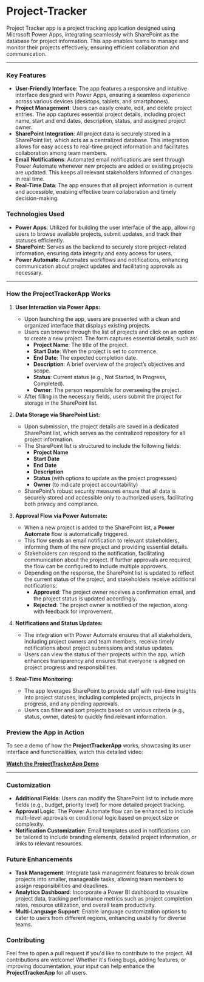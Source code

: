 # Project-Tracker
Project Tracker app is a project tracking application designed using Microsoft Power Apps, integrating seamlessly with SharePoint as the database for project information. This app enables teams to manage and monitor their projects effectively, ensuring efficient collaboration and communication.

---

### Key Features

- **User-Friendly Interface**: The app features a responsive and intuitive interface designed with Power Apps, ensuring a seamless experience across various devices (desktops, tablets, and smartphones).
- **Project Management**: Users can easily create, edit, and delete project entries. The app captures essential project details, including project name, start and end dates, description, status, and assigned project owner.
- **SharePoint Integration**: All project data is securely stored in a SharePoint list, which acts as a centralized database. This integration allows for easy access to real-time project information and facilitates collaboration among team members.
- **Email Notifications**: Automated email notifications are sent through Power Automate whenever new projects are added or existing projects are updated. This keeps all relevant stakeholders informed of changes in real time.
- **Real-Time Data**: The app ensures that all project information is current and accessible, enabling effective team collaboration and timely decision-making.

### Technologies Used

- **Power Apps**: Utilized for building the user interface of the app, allowing users to browse available projects, submit updates, and track their statuses efficiently.
- **SharePoint**: Serves as the backend to securely store project-related information, ensuring data integrity and easy access for users.
- **Power Automate**: Automates workflows and notifications, enhancing communication about project updates and facilitating approvals as necessary.

---

### How the ProjectTrackerApp Works

1. **User Interaction via Power Apps:**
   - Upon launching the app, users are presented with a clean and organized interface that displays existing projects.
   - Users can browse through the list of projects and click on an option to create a new project. The form captures essential details, such as:
     - **Project Name**: The title of the project.
     - **Start Date**: When the project is set to commence.
     - **End Date**: The expected completion date.
     - **Description**: A brief overview of the project’s objectives and scope.
     - **Status**: Current status (e.g., Not Started, In Progress, Completed).
     - **Owner**: The person responsible for overseeing the project.
   - After filling in the necessary fields, users submit the project for storage in the SharePoint list.

2. **Data Storage via SharePoint List:**
   - Upon submission, the project details are saved in a dedicated SharePoint list, which serves as the centralized repository for all project information.
   - The SharePoint list is structured to include the following fields:
     - **Project Name**
     - **Start Date**
     - **End Date**
     - **Description**
     - **Status** (with options to update as the project progresses)
     - **Owner** (to indicate project accountability)
   - SharePoint’s robust security measures ensure that all data is securely stored and accessible only to authorized users, facilitating both privacy and compliance.

3. **Approval Flow via Power Automate:**
   - When a new project is added to the SharePoint list, a **Power Automate** flow is automatically triggered.
   - This flow sends an email notification to relevant stakeholders, informing them of the new project and providing essential details.
   - Stakeholders can respond to the notification, facilitating communication about the project. If further approvals are required, the flow can be configured to include multiple approvers.
   - Depending on the response, the SharePoint list is updated to reflect the current status of the project, and stakeholders receive additional notifications:
     - **Approved**: The project owner receives a confirmation email, and the project status is updated accordingly.
     - **Rejected**: The project owner is notified of the rejection, along with feedback for improvement.

4. **Notifications and Status Updates:**
   - The integration with Power Automate ensures that all stakeholders, including project owners and team members, receive timely notifications about project submissions and status updates.
   - Users can view the status of their projects within the app, which enhances transparency and ensures that everyone is aligned on project progress and responsibilities.

5. **Real-Time Monitoring:**
   - The app leverages SharePoint to provide staff with real-time insights into project statuses, including completed projects, projects in progress, and any pending approvals.
   - Users can filter and sort projects based on various criteria (e.g., status, owner, dates) to quickly find relevant information.

### Preview the App in Action

To see a demo of how the **ProjectTrackerApp** works, showcasing its user interface and functionalities, watch this detailed video:

[**Watch the ProjectTrackerApp Demo**](https://drive.google.com/file/d/1qRXzbr6_AaRpqOs9DbPGg8mynllJxaBL/view?usp=drive_link)

---

### Customization

- **Additional Fields**: Users can modify the SharePoint list to include more fields (e.g., budget, priority level) for more detailed project tracking.
- **Approval Logic**: The Power Automate flow can be enhanced to include multi-level approvals or conditional logic based on project size or complexity.
- **Notification Customization**: Email templates used in notifications can be tailored to include branding elements, detailed project information, or links to relevant resources.

### Future Enhancements

- **Task Management**: Integrate task management features to break down projects into smaller, manageable tasks, allowing team members to assign responsibilities and deadlines.
- **Analytics Dashboard**: Incorporate a Power BI dashboard to visualize project data, tracking performance metrics such as project completion rates, resource utilization, and overall team productivity.
- **Multi-Language Support**: Enable language customization options to cater to users from different regions, enhancing usability for diverse teams.

### Contributing

Feel free to open a pull request if you'd like to contribute to the project. All contributions are welcome! Whether it's fixing bugs, adding features, or improving documentation, your input can help enhance the **ProjectTrackerApp** for all users.
